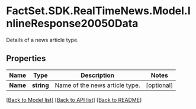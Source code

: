 # FactSet.SDK.RealTimeNews.Model.InlineResponse20050Data
Details of a news article type.

## Properties

Name | Type | Description | Notes
------------ | ------------- | ------------- | -------------
**Name** | **string** | Name of the news article type. | [optional] 

[[Back to Model list]](../README.md#documentation-for-models) [[Back to API list]](../README.md#documentation-for-api-endpoints) [[Back to README]](../README.md)


